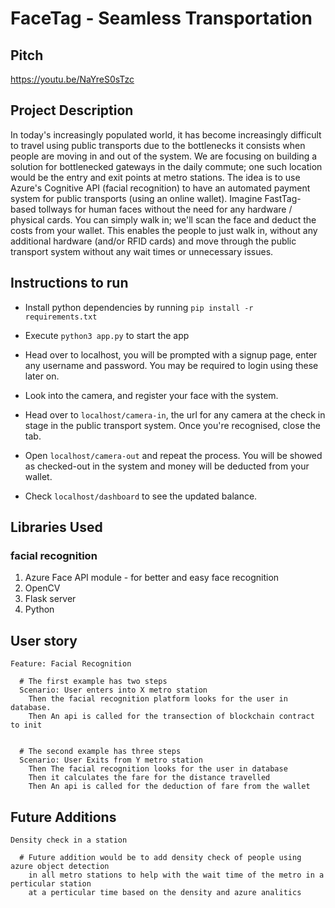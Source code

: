 FaceTag - Seamless Transportation
===

## Pitch

https://youtu.be/NaYreS0sTzc

## Project Description

In today's increasingly populated world, it has become increasingly difficult to travel using public transports due to the bottlenecks it consists when people are moving in and out of the system.  We are focusing on building a solution for bottlenecked gateways in the daily commute; one such location would be the entry and exit points at metro stations. The idea is to use Azure's Cognitive API (facial recognition) to have an automated payment system for public transports (using an online wallet). Imagine FastTag-based tollways for human faces without the need for any hardware / physical cards. You can simply walk in; we'll scan the face and deduct the costs from your wallet.  This enables the people to just walk in, without any additional hardware (and/or RFID cards) and move through the public transport system without any wait times or unnecessary issues.

## Instructions to run

* Install python dependencies by running ```pip install -r requirements.txt```

* Execute ```python3 app.py``` to start the app

* Head over to localhost, you will be prompted with a signup page, enter any username and password. You may be required to login using these later on.

* Look into the camera, and register your face with the system.

* Head over to ```localhost/camera-in```, the url for any camera at the check in stage in the public transport system. Once you're recognised, close the tab.

* Open ```localhost/camera-out``` and repeat the process. You will be showed as checked-out in the system and money will be deducted from your wallet.

* Check ```localhost/dashboard``` to see the updated balance.



## Libraries Used

### facial recognition
1. Azure Face API module - for better and easy face recognition
2. OpenCV
3. Flask server
4. Python


User story
---
```gherkin=
Feature: Facial Recognition

  # The first example has two steps
  Scenario: User enters into X metro station
    Then the facial recognition platform looks for the user in database.
    Then An api is called for the transection of blockchain contract to init
    

  # The second example has three steps
  Scenario: User Exits from Y metro station
    Then The facial recognition looks for the user in database
    Then it calculates the fare for the distance travelled 
    Then An api is called for the deduction of fare from the wallet
```

Future Additions
---
```gherkin=
Density check in a station

  # Future addition would be to add density check of people using azure object detection
    in all metro stations to help with the wait time of the metro in a perticular station 
    at a perticular time based on the density and azure analitics

```
